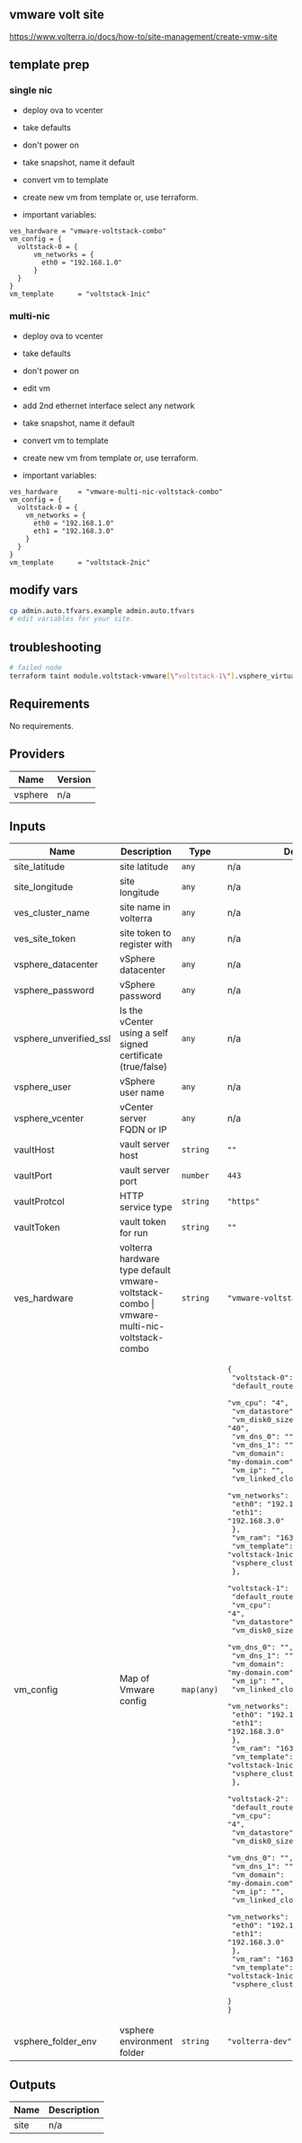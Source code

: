 ## vmware volt site

https://www.volterra.io/docs/how-to/site-management/create-vmw-site

## template prep

### single nic
- deploy ova to vcenter

- take defaults

- don't power on

- take snapshot, name it default

- convert vm to template

- create new vm from template or, use terraform.

- important variables:
```hcl
ves_hardware = "vmware-voltstack-combo"
vm_config = {
  voltstack-0 = {
      vm_networks = {
        eth0 = "192.168.1.0"
      }
  }
}
vm_template      = "voltstack-1nic"
```
### multi-nic

- deploy ova to vcenter

- take defaults

- don't power on

- edit vm

- add 2nd ethernet interface select any network

- take snapshot, name it default

- convert vm to template

- create new vm from template or, use terraform.

- important variables:

```hcl
ves_hardware     = "vmware-multi-nic-voltstack-combo"
vm_config = {
  voltstack-0 = {
    vm_networks = {
      eth0 = "192.168.1.0"
      eth1 = "192.168.3.0"
    }
  }
}
vm_template      = "voltstack-2nic"
```

## modify vars
```bash
cp admin.auto.tfvars.example admin.auto.tfvars
# edit variables for your site.
```
## troubleshooting
```bash
# failed node
terraform taint module.voltstack-vmware[\"voltstack-1\"].vsphere_virtual_machine.voltstack
```
<!-- markdownlint-disable no-inline-html -->
<!-- BEGINNING OF PRE-COMMIT-TERRAFORM DOCS HOOK -->
## Requirements

No requirements.

## Providers

| Name | Version |
|------|---------|
| vsphere | n/a |

## Inputs

| Name | Description | Type | Default | Required |
|------|-------------|------|---------|:--------:|
| site\_latitude | site latitude | `any` | n/a | yes |
| site\_longitude | site longitude | `any` | n/a | yes |
| ves\_cluster\_name | site name in volterra | `any` | n/a | yes |
| ves\_site\_token | site token to register with | `any` | n/a | yes |
| vsphere\_datacenter | vSphere datacenter | `any` | n/a | yes |
| vsphere\_password | vSphere password | `any` | n/a | yes |
| vsphere\_unverified\_ssl | Is the vCenter using a self signed certificate (true/false) | `any` | n/a | yes |
| vsphere\_user | vSphere user name | `any` | n/a | yes |
| vsphere\_vcenter | vCenter server FQDN or IP | `any` | n/a | yes |
| vaultHost | vault server host | `string` | `""` | no |
| vaultPort | vault server port | `number` | `443` | no |
| vaultProtcol | HTTP service type | `string` | `"https"` | no |
| vaultToken | vault token for run | `string` | `""` | no |
| ves\_hardware | volterra hardware type default vmware-voltstack-combo \| vmware-multi-nic-voltstack-combo | `string` | `"vmware-voltstack-combo"` | no |
| vm\_config | Map of Vmware config | `map(any)` | <pre>{<br>  "voltstack-0": {<br>    "default_route_destination": "",<br>    "vm_cpu": "4",<br>    "vm_datastore": "my-datastore1",<br>    "vm_disk0_size": "40",<br>    "vm_dns_0": "",<br>    "vm_dns_1": "",<br>    "vm_domain": "my-domain.com",<br>    "vm_ip": "",<br>    "vm_linked_clone": "false",<br>    "vm_networks": {<br>      "eth0": "192.168.1.0",<br>      "eth1": "192.168.3.0"<br>    },<br>    "vm_ram": "16384",<br>    "vm_template": "voltstack-1nic",<br>    "vsphere_cluster": "my-cluster"<br>  },<br>  "voltstack-1": {<br>    "default_route_destination": "",<br>    "vm_cpu": "4",<br>    "vm_datastore": "my-datastore1",<br>    "vm_disk0_size": "40",<br>    "vm_dns_0": "",<br>    "vm_dns_1": "",<br>    "vm_domain": "my-domain.com",<br>    "vm_ip": "",<br>    "vm_linked_clone": "false",<br>    "vm_networks": {<br>      "eth0": "192.168.1.0",<br>      "eth1": "192.168.3.0"<br>    },<br>    "vm_ram": "16384",<br>    "vm_template": "voltstack-1nic",<br>    "vsphere_cluster": "my-cluster"<br>  },<br>  "voltstack-2": {<br>    "default_route_destination": "",<br>    "vm_cpu": "4",<br>    "vm_datastore": "my-datastore1",<br>    "vm_disk0_size": "40",<br>    "vm_dns_0": "",<br>    "vm_dns_1": "",<br>    "vm_domain": "my-domain.com",<br>    "vm_ip": "",<br>    "vm_linked_clone": "false",<br>    "vm_networks": {<br>      "eth0": "192.168.1.0",<br>      "eth1": "192.168.3.0"<br>    },<br>    "vm_ram": "16384",<br>    "vm_template": "voltstack-1nic",<br>    "vsphere_cluster": "my-cluster"<br>  }<br>}</pre> | no |
| vsphere\_folder\_env | vsphere environment folder | `string` | `"volterra-dev"` | no |

## Outputs

| Name | Description |
|------|-------------|
| site | n/a |

<!-- END OF PRE-COMMIT-TERRAFORM DOCS HOOK -->
<!-- markdownlint-enable no-inline-html -->
